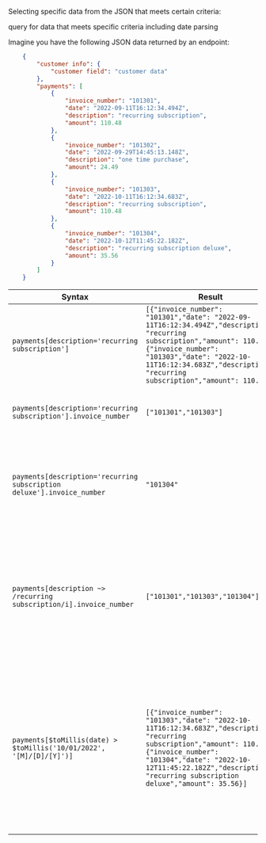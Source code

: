 Selecting specific data from the JSON that meets certain criteria: 

query for data that meets specific criteria including date parsing 

Imagine you have the following JSON data returned by an endpoint:

``` json 
    {
        "customer info": {
            "customer field": "customer data"
        },
        "payments": [
            {
                "invoice_number": "101301",
                "date": "2022-09-11T16:12:34.494Z",
                "description": "recurring subscription",
                "amount": 110.48
            },
            {
                "invoice_number": "101302",
                "date": "2022-09-29T14:45:13.148Z",
                "description": "one time purchase",
                "amount": 24.49
            },
            {
                "invoice_number": "101303",
                "date": "2022-10-11T16:12:34.683Z",
                "description": "recurring subscription",
                "amount": 110.48
            },
            {
                "invoice_number": "101304",
                "date": "2022-10-12T11:45:22.182Z",
                "description": "recurring subscription deluxe",
                "amount": 35.56
            }
        ]
    }
```

| Syntax  | Result | Notes |
| ------------- | ------------- | ------------- |
| `payments[description='recurring subscription']` | `[{"invoice_number": "101301","date": "2022-09-11T16:12:34.494Z","description": "recurring subscription","amount": 110.48},{"invoice_number": "101303","date": "2022-10-11T16:12:34.683Z","description": "recurring subscription","amount": 110.48}]` | Filter for just a customer's recurring subscription payments |
| `payments[description='recurring subscription'].invoice_number` | `["101301","101303"]` | Filter for just the invoice numbers of recurring payments | 
| `payments[description='recurring subscription deluxe'].invoice_number` | `"101304"` | When your filter matches only one record, it returns just a quoted result not an array| 
| `payments[description ~> /recurring subscription/i].invoice_number` | `["101301","101303","101304"]` | You can filter for any value using a regex expression to sort and it will return either a matching single value or an array of matching value |
| `payments[$toMillis(date) > $toMillis('10/01/2022', '[M]/[D]/[Y]')]` | `[{"invoice_number": "101303","date": "2022-10-11T16:12:34.683Z","description": "recurring subscription","amount": 110.48},{"invoice_number": "101304","date": "2022-10-12T11:45:22.182Z","description": "recurring subscription deluxe","amount": 35.56}]` | Date filtering can be done by converting a ISO 8601 date into unix miliseconds for comparison. Other date formats are also accepted, see the data manipulation section |
